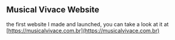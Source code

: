 ## Musical Vivace Website
 the first website I made and launched, you can take a look at it at [https://musicalvivace.com.br](https://musicalvivace.com.br)
